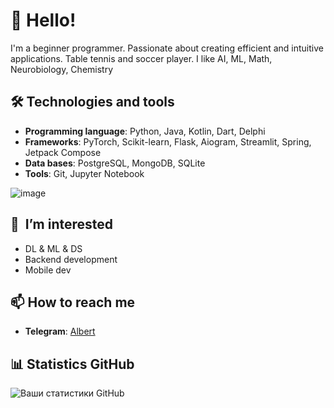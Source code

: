 # 👋 Hello!

I'm a beginner programmer. Passionate about creating efficient and intuitive applications. Table tennis and soccer player. I like AI, ML, Math, Neurobiology, Chemistry

## 🛠️ Technologies and tools
- **Programming language**: Python, Java, Kotlin, Dart, Delphi
- **Frameworks**: PyTorch, Scikit-learn, Flask, Aiogram, Streamlit, Spring, Jetpack Compose
- **Data bases**: PostgreSQL, MongoDB, SQLite
- **Tools**: Git, Jupyter Notebook

![image](https://github.com/user-attachments/assets/8a898156-0498-47bb-8b1c-7376df1f2ec3)


## 🌱  I’m interested 
- DL & ML & DS
- Backend development 
- Mobile dev

## 📫 How to reach me
- **Telegram**: [Albert](https://t.me/itbert) 

## 📊 Statistics GitHub 
![Ваши статистики GitHub](https://github-readme-stats.vercel.app/api?username=itbert&show_icons=true&theme=radical) 
